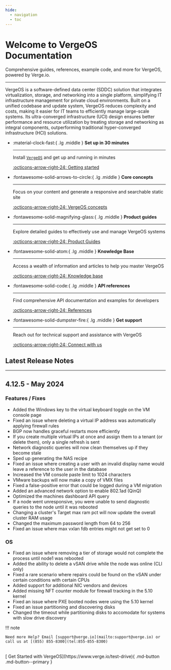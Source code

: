```yaml
---
hide:
  - navigation
  - toc
---
```


<!--
Paste this script at the bottom of your HTML before the </body> tag.
See more style and config options on our docs
https://github.com/Mintplex-Labs/anything-llm/tree/master/embed/README.md
-->
<script
  data-embed-id="1321e816-9003-440e-9c18-6c0823c38ae7"
  data-base-api-url="https://vergebot.subether.me/api/embed"
  data-chat-icon="chatCircle"
  data-greeting="Welcome to the VergeBot, what can I help you with today?"
  data-no-sponsor="please"
  data-assistant-name="VergeBot"
  data-brand-image-url="https://www.verge.io/wp-content/uploads/2022/12/vergeio-icon.png"
  data-assistant-icon="https://www.verge.io/wp-content/uploads/2022/12/vergeio-icon.png"
  data-support-email="support@verge.io"
  src="https://vergebot.subether.me/embed/anythingllm-chat-widget.min.js">
</script>


# Welcome to VergeOS Documentation
Comprehensive guides, references, example code, and more for VergeOS, powered by Verge.io.

***

VergeOS is a software-defined data center (SDDC) solution that integrates virtualization, storage, and networking into a single platform, simplifying IT infrastructure management for private cloud environments. Built on a unified codebase and update system, VergeOS reduces complexity and costs, making it easier for IT teams to efficiently manage large-scale systems. Its ultra-converged infrastructure (UCI) design ensures better performance and resource utilization by treating storage and networking as integral components, outperforming traditional hyper-converged infrastructure (HCI) solutions.


<div class="grid cards" markdown>

-   :material-clock-fast:{ .lg .middle } __Set up in 30 minutes__

    ---

    Install [`VergeOS`](#) and get up
    and running in minutes

    [:octicons-arrow-right-24: Getting started](implementation-guide/introduction/)

-   :fontawesome-solid-arrows-to-circle:{ .lg .middle } __Core concepts__

    ---

    Focus on your content and generate a responsive and searchable static site

    [:octicons-arrow-right-24: VergeOS concepts](implementation-guide/concepts/)

-   :fontawesome-solid-magnifying-glass:{ .lg .middle } __Product guides__

    ---

    Explore detailed guides to effectively use and manage VergeOS systems

    [:octicons-arrow-right-24: Product Guides](kb/category/api/)

-   :fontawesome-solid-atom:{ .lg .middle } __Knowledge Base__

    ---

    Access a wealth of information and articles to help you master VergeOS

    [:octicons-arrow-right-24: Knowledge base](kb/)

-   :fontawesome-solid-code:{ .lg .middle } __API references__

    ---

    Find comprehensive API documentation and examples for developers

    [:octicons-arrow-right-24: References](#)

-   :fontawesome-solid-dumpster-fire:{ .lg .middle } __Get support__

    ---

     Reach out for technical support and assistance with VergeOS

    [:octicons-arrow-right-24: Connect with us](support/)


</div>


## Latest Release Notes
***
## 4.12.5 - May 2024

### Features / Fixes
* Added the Windows key to the virtual keyboard toggle on the VM console page
* Fixed an issue where deleting a virtual IP address was automatically applying firewall rules
* BGP now handles graceful restarts more efficiently
* If you create multiple virtual IPs at once and assign them to a tenant (or delete them), only a single refresh is sent
* Network diagnostic queries will now clean themselves up if they become stale
* Sped up generating the NAS recipe
* Fixed an issue where creating a user with an invalid display name would leave a reference to the user in the database
* Increased the VM console paste limit to 1024 characters
* VMware backups will now make a copy of VMX files
* Fixed a false-positive error that could be logged during a VM migration
* Added an advanced network option to enable 802.1ad (QinQ)
* Optimized the machines dashboard API query
* If a node went unresponsive, you were unable to send diagnostic queries to the node until it was rebooted
* Changing a cluster's Target max ram pct will now update the overall cluster RAM usage
* Changed the maximum password length from 64 to 256
* Fixed an issue where max vxlan fdb entries might not get set to 0

### OS
* Fixed an issue where removing a tier of storage would not complete the process until node1 was rebooted
* Added the ability to delete a vSAN drive while the node was online (CLI only)
* Fixed a rare scenario where repairs could be found on the vSAN under certain conditions with certain CPUs
* Added support for additional NIC vendors and devices
* Added missing NFT counter module for firewall tracking in the 5.10 kernel
* Fixed an issue where PXE booted nodes were using the 5.10 kernel
* Fixed an issue partitioning and discovering disks
* Changed the timeout while partitioning disks to accomodate for systems with slow drive discovery


!!! note

    Need more Help? Email [support@verge.io](mailto:support@verge.io) or call us at [(855) 855-8300](tel:855-855-8300)

<br>
[ Get Started with VergeOS](https://www.verge.io/test-drive){ .md-button .md-button--primary }


